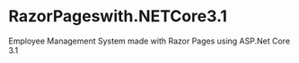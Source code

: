 # RazorPageswith.NETCore3.1
Employee Management System made with Razor Pages using ASP.Net Core 3.1
